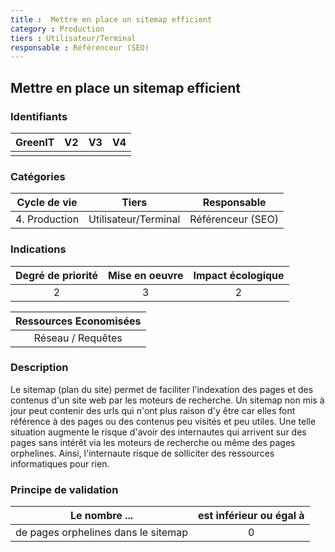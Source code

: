 ```yaml
---
title :  Mettre en place un sitemap efficient
category : Production
tiers : Utilisateur/Terminal
responsable : Référenceur (SEO)
---
```

## Mettre en place un sitemap efficient

### Identifiants

| GreenIT |  V2  |  V3  |  V4  |
|:-------:|:----:|:----:|:----:|
|      |   |   |      |

### Catégories

| Cycle de vie |  Tiers  |  Responsable  |
|:---------:|:----:|:----:|
| 4. Production | Utilisateur/Terminal | Référenceur (SEO) |

### Indications

| Degré de priorité |      Mise en oeuvre       |  Impact écologique    |
|:-------------------:|:-------------------------:|:---------------------:|
| 2 | 3 | 2 |

|Ressources Economisées                                      |
|:----------------------------------------------------------:|
| Réseau / Requêtes    |

### Description

Le sitemap (plan du site) permet de faciliter l'indexation des pages et des contenus d'un site web par les moteurs de recherche. 
Un sitemap non mis à jour peut contenir des urls qui n'ont plus raison d'y être car elles font référence à des pages ou des contenus peu visités et peu utiles.
Une telle situation augmente le risque d'avoir des internautes qui arrivent sur des pages sans intérêt via les moteurs de recherche ou même des pages orphelines.
Ainsi, l'internaute risque de solliciter des ressources informatiques pour rien.

### Principe de validation

| Le nombre ... |     est inférieur ou égal à   |  
|-------------------|:-------------------------:|
| de pages orphelines dans le sitemap    |  0 |
